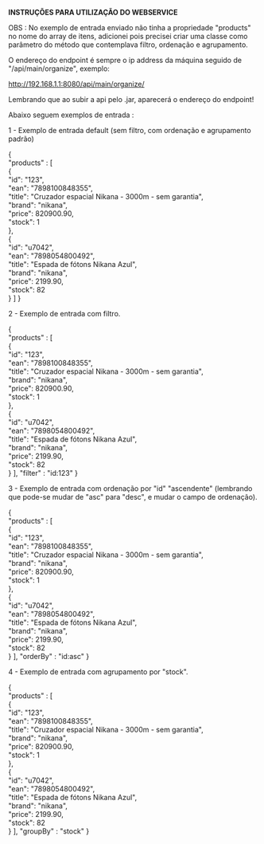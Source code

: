 **INSTRUÇÕES PARA UTILIZAÇÃO DO WEBSERVICE**

OBS : No exemplo de entrada enviado não tinha a propriedade "products" no nome do array de itens, adicionei pois precisei criar uma classe como parâmetro do método que 
contemplava filtro, ordenação e agrupamento.

O endereço do endpoint é sempre o ip address da máquina seguido de "/api/main/organize", exemplo:

http://192.168.1.1:8080/api/main/organize/

Lembrando que ao subir a api pelo .jar, aparecerá o endereço do endpoint!

Abaixo seguem exemplos de entrada :

1 - Exemplo de entrada default (sem filtro, com ordenação e agrupamento padrão)

 {  
	"products" : 
		[					 
			{									
				"id":	"123",									
				"ean":	"7898100848355",									
				"title":	"Cruzador espacial Nikana - 3000m - sem garantia",									
				"brand":	"nikana",									
				"price":	820900.90,									
				"stock":	1					
			},					
			{									
				"id":	"u7042",									
				"ean":	"7898054800492",									
				"title":	"Espada de fótons Nikana Azul",									
				"brand":	"nikana",									
				"price":	2199.90,									
				"stock":	82				
			}
		]
}


2 - Exemplo de entrada com filtro.

 {  
	"products" : 
		[					 
			{									
				"id":	"123",									
				"ean":	"7898100848355",									
				"title":	"Cruzador espacial Nikana - 3000m - sem garantia",									
				"brand":	"nikana",									
				"price":	820900.90,									
				"stock":	1					
			},					
			{									
				"id":	"u7042",									
				"ean":	"7898054800492",									
				"title":	"Espada de fótons Nikana Azul",									
				"brand":	"nikana",									
				"price":	2199.90,									
				"stock":	82				
			}
		],
	"filter" : "id:123"
}



3 - Exemplo de entrada com ordenação por "id" "ascendente" (lembrando que pode-se mudar de "asc" para "desc", e mudar o campo de ordenação).

 {  
	"products" : 
		[					 
			{									
				"id":	"123",									
				"ean":	"7898100848355",									
				"title":	"Cruzador espacial Nikana - 3000m - sem garantia",									
				"brand":	"nikana",									
				"price":	820900.90,									
				"stock":	1					
			},					
			{									
				"id":	"u7042",									
				"ean":	"7898054800492",									
				"title":	"Espada de fótons Nikana Azul",									
				"brand":	"nikana",									
				"price":	2199.90,									
				"stock":	82				
			}
		],
	"orderBy" : "id:asc"
}




4 - Exemplo de entrada com agrupamento por "stock".

 {  
	"products" : 
		[					 
			{									
				"id":	"123",									
				"ean":	"7898100848355",									
				"title":	"Cruzador espacial Nikana - 3000m - sem garantia",									
				"brand":	"nikana",									
				"price":	820900.90,									
				"stock":	1					
			},					
			{									
				"id":	"u7042",									
				"ean":	"7898054800492",									
				"title":	"Espada de fótons Nikana Azul",									
				"brand":	"nikana",									
				"price":	2199.90,									
				"stock":	82				
			}
		],
	"groupBy" : "stock"
}